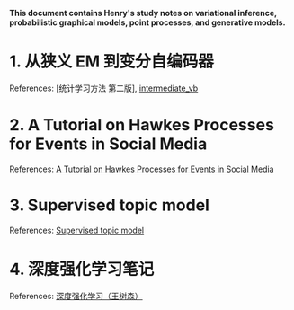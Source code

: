 **This document contains Henry's study notes on variational inference, probabilistic graphical models, point processes, and generative models.**

# 1. 从狭义 EM 到变分自编码器
References: [统计学习方法 第二版], [intermediate_vb](https://github.com/roboticcam/machine-learning-notes/blob/master/files/intermediate_vb.pdf)
# 2. A Tutorial on Hawkes Processes for Events in Social Media 
References: [A Tutorial on Hawkes Processes for Events in Social Media](https://arxiv.org/abs/1708.06401)
# 3. Supervised topic model
References: [Supervised topic model](https://proceedings.neurips.cc/paper_files/paper/2007/file/d56b9fc4b0f1be8871f5e1c40c0067e7-Paper.pdf)
# 4. 深度强化学习笔记
References: [深度强化学习（王树森）](https://online.anyflip.com/sckew/oxjt/mobile/index.html)
